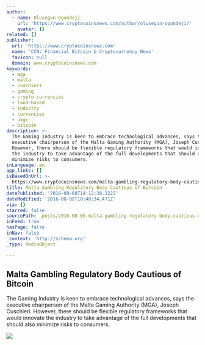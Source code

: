```yaml
---
author:
  - name: Olusegun Ogundeji
    url: 'https://www.cryptocoinsnews.com/author/olusegun-ogundeji/'
    avatar: {}
related: []
publisher:
  url: 'https://www.cryptocoinsnews.com'
  name: 'CCN: Financial Bitcoin & Cryptocurrency News'
  favicon: null
  domain: www.cryptocoinsnews.com
keywords:
  - mga
  - malta
  - cuschieri
  - gaming
  - crypto-currencies
  - land-based
  - industry
  - currencies
  - ukgc
  - bitcoin
description: >-
  The Gaming Industry is keen to embrace technological advances, says the
  executive chairperson of the Malta Gaming Authority (MGA), Joseph Cuschieri.
  However, there should be flexible regulatory frameworks that would innovate
  the industry to take advantage of the full developments that should also
  minimize risks to consumers.
inLanguage: en
app_links: []
isBasedOnUrl: >-
  https://www.cryptocoinsnews.com/malta-gambling-regulatory-body-cautious-of-bitcoin/
title: Malta Gambling Regulatory Body Cautious of Bitcoin
datePublished: '2016-08-08T14:12:38.322Z'
dateModified: '2016-08-08T10:48:34.471Z'
via: {}
starred: false
sourcePath: _posts/2016-08-08-malta-gambling-regulatory-body-cautious-of-bitcoin.md
inFeed: true
hasPage: false
inNav: false
_context: 'http://schema.org'
_type: MediaObject

---
```

<article style=""><h1>Malta Gambling Regulatory Body Cautious of Bitcoin</h1><p>The Gaming Industry is keen to embrace technological advances, says the executive chairperson of the Malta Gaming Authority (MGA), Joseph Cuschieri. However, there should be flexible regulatory frameworks that would innovate the industry to take advantage of the full developments that should also minimize risks to consumers.</p><img src="https://www.cryptocoinsnews.com/wp-content/uploads/2016/08/Malta-Gambling-Regulatory-Body-Cautious-of-Bitcoin.jpg" /></article>